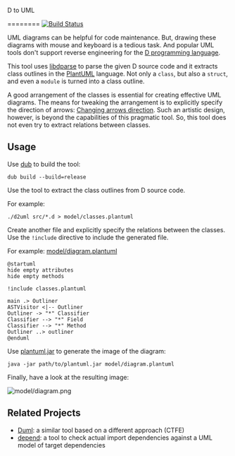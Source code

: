 D to UML

========
[![Build Status](https://travis-ci.org/funkwerk/d2uml.svg?branch=master)](https://travis-ci.org/funkwerk/d2uml)

UML diagrams can be helpful for code maintenance.
But, drawing these diagrams with mouse and keyboard is a tedious task.
And popular UML tools don't support reverse engineering for the
[D programming language][].

This tool uses [libdparse][] to parse the given D source code
and it extracts class outlines in the [PlantUML][] language.
Not only a `class`, but also a `struct`, and even a `module` is turned into a class outline.

A good arrangement of the classes is essential for creating effective UML diagrams.
The means for tweaking the arrangement is to explicitly specify the direction of arrows:
[Changing arrows direction](http://plantuml.com/classes.html#Direction).
Such an artistic design, however, is beyond the capabilities of this pragmatic tool.
So, this tool does not even try to extract relations between classes.

Usage
-----

Use [dub][] to build the tool:

    dub build --build=release

Use the tool to extract the class outlines from D source code.

For example:

    ./d2uml src/*.d > model/classes.plantuml

Create another file and explicitly specify the relations between the classes.
Use the `!include` directive to include the generated file.

For example:
[model/diagram.plantuml](https://github.com/funkwerk/d2uml/blob/master/model/diagram.plantuml)

    @startuml
    hide empty attributes
    hide empty methods

    !include classes.plantuml

    main .> Outliner
    ASTVisitor <|-- Outliner
    Outliner -> "*" Classifier
    Classifier --> "*" Field
    Classifier --> "*" Method
    Outliner ..> outliner
    @enduml

Use [plantuml.jar][] to generate the image of the diagram:

    java -jar path/to/plantuml.jar model/diagram.plantuml

Finally, have a look at the resulting image:

![model/diagram.png](https://raw.githubusercontent.com/wiki/funkwerk/d2uml/images/diagram.png)

Related Projects
----------------

- [Duml](https://github.com/rikkimax/Duml):
  a similar tool based on a different approach (CTFE)
- [depend](https://github.com/funkwerk/depend):
  a tool to check actual import dependencies
  against a UML model of target dependencies

[D programming language]: http://dlang.org/
[dub]: http://code.dlang.org/
[libdparse]: https://github.com/Hackerpilot/libdparse
[PlantUML]: http://plantuml.com/
[plantuml.jar]: http://sourceforge.net/projects/plantuml/files/plantuml.jar/download
